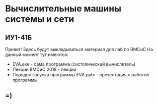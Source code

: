 # Вычислительные машины системы и сети
## ИУ1-41Б

Привет! Здесь будут выкладываться материал для лаб по ВМСиС
На данный момент тут имеются:
+ EVA.exe - сама программа (систолический вычислитель)
+ Лекции ВМСиС 2018 - лекции
+ Порядок запуска программы EVA.pptx - презентация с работой программы


## =)
